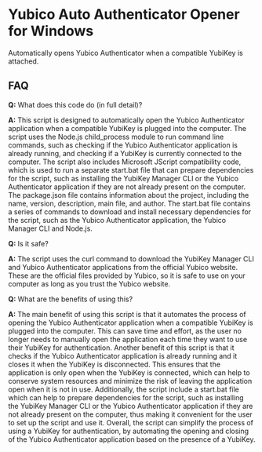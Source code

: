 # Yubico Auto Authenticator Opener for Windows
Automatically opens Yubico Authenticator when a compatible YubiKey is attached.

## FAQ

**Q:** What does this code do (in full detail)?

**A:** This script is designed to automatically open the Yubico Authenticator application when a compatible YubiKey is plugged into the computer. The script uses the Node.js child_process module to run command line commands, such as checking if the Yubico Authenticator application is already running, and checking if a YubiKey is currently connected to the computer. The script also includes Microsoft JScript compatibility code, which is used to run a separate start.bat file that can prepare dependencies for the script, such as installing the YubiKey Manager CLI or the Yubico Authenticator application if they are not already present on the computer. The package.json file contains information about the project, including the name, version, description, main file, and author. The start.bat file contains a series of commands to download and install necessary dependencies for the script, such as the Yubico Authenticator application, the Yubico Manager CLI and Node.js.


**Q:** Is it safe?

**A:** The script uses the curl command to download the YubiKey Manager CLI and Yubico Authenticator applications from the official Yubico website. These are the official files provided by Yubico, so it is safe to use on your computer as long as you trust the Yubico website.


**Q:** What are the benefits of using this?

**A:** The main benefit of using this script is that it automates the process of opening the Yubico Authenticator application when a compatible YubiKey is plugged into the computer. This can save time and effort, as the user no longer needs to manually open the application each time they want to use their YubiKey for authentication. Another benefit of this script is that it checks if the Yubico Authenticator application is already running and it closes it when the YubiKey is disconnected. This ensures that the application is only open when the YubiKey is connected, which can help to conserve system resources and minimize the risk of leaving the application open when it is not in use. Additionally, the script include a start.bat file which can help to prepare dependencies for the script, such as installing the YubiKey Manager CLI or the Yubico Authenticator application if they are not already present on the computer, thus making it convenient for the user to set up the script and use it. Overall, the script can simplify the process of using a YubiKey for authentication, by automating the opening and closing of the Yubico Authenticator application based on the presence of a YubiKey.
